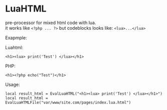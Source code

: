 # LuaHTML
pre-processor for mixed html code with lua.  
it works like `<?php ... ?>` but codeblocks looks like: `<lua>...</lua>`

Exapmple:

Luahtml:
```
<h1><lua> print('Test') </lua></h1>
```

PHP:
```
<h1><?php echo("Test")</h1>
```

Usage:
```
local result_html = EvalLuaHTML("<h1><lua> print('Test') </lua></h1>")
local result_html = EvalLuaHTMLFile("var/www/site.com/pages/index.lua.html")
```
